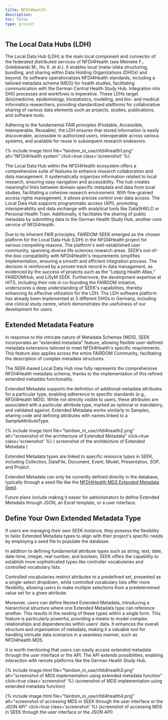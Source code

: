```yaml
---
title: NFDI4Health
description: 
toc: false
type: project
---
```


## The Local Data Hubs (LDH)

The Local Data Hub (LDH) is the main local component and connector of the federated distributed services of NFDI4Health (see Meineke F., Golebiewski M., Hu X. at al.). It enables local (meta-)data structuring, bundling, and sharing within Data Holding Organizations (DHOs) and beyond. Its software operationalizes NFDI4Health standards, including a tailored metadata schema (MDS) for health studies, facilitating communication with the German Central Health Study Hub. Integration into DHO processes and workflows is imperative. These LDHs target (bio)medicine, epidemiology, biostatistics, modeling, and bio- and medical informatics researchers, providing standardized platforms for collaborative sharing of various data elements such as projects, studies, publications, and software tools.

Adhering to the fundamental FAIR principles (Findable, Accessible, Interoperable, Reusable), the LDH ensures that stored information is easily discoverable, accessible to authorized users, interoperable across various systems, and available for reuse in subsequent research endeavors. 

{% include image.html file="fairdom_in_use/nfdi4health1.png" alt="NFDI4Health system" click=true class='screenshot' %}

The Local Data Hub within the NFDI4Health ecosystem offers a comprehensive suite of features to enhance research collaboration and data management. It systematically organizes information related to local research, ensuring easy navigation and accessibility. The hub creates meaningful links between domain-specific metadata and data from local studies, facilitating a cohesive research environment. With fine-grained access rights management, it allows precise control over data access. The Local Data Hub supports programmatic access (API), promoting interoperability and data exchange with analytical tools like DataSHIELD or Personal Health Train. Additionally, it facilitates the sharing of public metadata by submitting data to the German Health Study Hub, another core service of NFDI4Health.

Due to its inherent FAIR principles, FAIRDOM-SEEK emerged as the chosen platform for the Local Data Hub (LDH) in the NFDI4Health project for various compelling reasons. The platform's well-established user community, spanning diverse life sciences research areas. SEEK’s out-of-the-box compatibility with NFDI4Health's requirements simplifies implementation, ensuring a smooth and efficient integration process. The decision is reinforced by a proven track record in data management, as evidenced by the success of projects such as the "Leipzig Health Atlas," FAIRDOMHub, and LiSyM SEEK. Furthermore, the development expertise at HITS, including their role in co-founding the FAIRDOM initiative, underscores a deep understanding of SEEK's capabilities, thereby enhancing its effective utilization for the LDH. The LDH software platform has already been implemented at 3 different DHOs in Germany, including one clinical study centre, which demonstrates the usefulness of our development for users.


## Extended Metadata Feature

In response to the intricate nature of Metadata Schemas (MDS), SEEK incorporates an "extended metadata" feature, allowing flexible user-defined metadata extensions tailored to meet NFDI4Health's specific requirements. This feature also applies across the entire FAIRDOM Community, facilitating the description of complex metadata structures. 

The SEEK-based Local Data Hub now fully represents the comprehensive NFDI4Health metadata schema, thanks to the implementation of this refined extended metadata functionality.

Extended Metadata supports the definition of additional metadata attributes for a particular type, enabling adherence to specific standards (e.g., NFDI4Health MDS). While not directly visible to users, these attributes are associated with a particular attribute type, marked as optional or mandatory, and validated against. Extended Metadata works similarly to Samples, sharing code and defining attributes with names linked to a SampleAttributeType.

{% include image.html file="fairdom_in_use/nfdi4health2.png" alt="screenshot of the architecture of Extended Metadata" click=true class='screenshot' %}
( screenshot of the architecture of Extended Metadata ) 

Extended Metadata types are linked to specific resource types in SEEK, including Collection, DataFile, Document, Event, Model, Presentation, SOP, and Project.  

Extended Metadata can only be currently defined directly in the database, typically through a seed file like the [NFDI4Health MDS Extended Metadata Seed](https://github.com/nfdi4health/ldh/blob/main/db/seeds/018_MDS_3_3_Project_gen.seeds.rb).

Future plans include making it easier for administrators to define Extended Metadata through JSON, an Excel template, or a user interface. 

## Define Your Own Extended Metadata Type

If users are managing their own SEEK instance, they possess the flexibility to tailor Extended Metadata types to align with their project's specific needs by employing a seed file to populate the database.

In addition to defining fundamental attribute types such as string, text, date, date-time, integer, real number, and boolean, SEEK offers the capability to establish more sophisticated types like controller vocabularies and controlled vocabulary lists. 

Controlled vocabularies restrict attributes to a predefined set, presented as a single-select dropdown, while controlled vocabulary lists offer more flexibility, allowing users to make multiple selections from a predetermined  value set for a given attribute.

Moreover, users can define Nested Extended Metadata, introducing a hierarchical structure where one Extended Metadata type can reference another. This results in the nesting of these types within a single form. This feature is particularly powerful, providing a means to model complex relationships and dependencies within users' data. It enhances the overall structure and organisation of metadata, making it a valuable tool for handling intricate data scenarios in a seamless manner, such as NFDI4health MDS. 

It is worth mentioning that users can easily access extended metadata through the user interface or the API. The API extends possibilities, enabling interaction with remote platforms like the German Health Study Hub.

{% include image.html file="fairdom_in_use/nfdi4health3.png" alt="screenshot of MDS implementation using extended metadata function" click=true class='screenshot' %}
(screenshot of MDS implementation using extended metadata function) 

{% include image.html file="fairdom_in_use/nfdi4health4.png" alt="screenshot of accessing MDS in SEEK through the user interface or the JSON API" click=true class='screenshot' %}
(screenshot of accessing MDS in SEEK through the user interface or the JSON API) 

